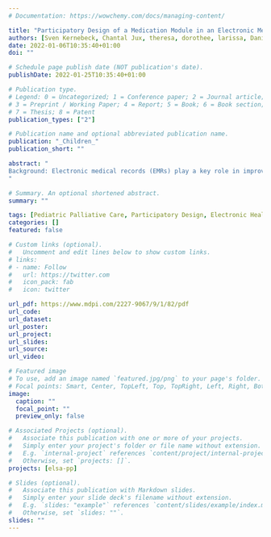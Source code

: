 ```yaml
---
# Documentation: https://wowchemy.com/docs/managing-content/

title: "Participatory Design of a Medication Module in an Electronic Medical Record for Paediatric Palliative Care: A Think-Aloud Approach with Nurses and Physicians"
authors: [Sven Kernebeck, Chantal Jux, theresa, dorothee, larissa, Daniel Zenz, boris, Jan Peter Ehlers]
date: 2022-01-06T10:35:40+01:00
doi: ""

# Schedule page publish date (NOT publication's date).
publishDate: 2022-01-25T10:35:40+01:00

# Publication type.
# Legend: 0 = Uncategorized; 1 = Conference paper; 2 = Journal article;
# 3 = Preprint / Working Paper; 4 = Report; 5 = Book; 6 = Book section;
# 7 = Thesis; 8 = Patent
publication_types: ["2"]

# Publication name and optional abbreviated publication name.
publication: "_Children_"
publication_short: ""

abstract: "
Background: Electronic medical records (EMRs) play a key role in improving documentation and quality of care in paediatric palliative care (PPC). Inadequate EMR design can cause incorrect prescription and administration of medications. Due to the fact of complex diseases and the resulting high level of medical complexity, patients in PPC are vulnerable to medication errors. Consequently, involving users in the development process is important. Therefore, the aim of this study was to evaluate the acceptance of a medication module from the perspective of potential users in PPC and to involve them in the development process. Methods: A qualitative observational study was conducted with 10 nurses and four physicians using a concurrent think-aloud protocol and semi-structured qualitative interviews. A qualitative content analysis was applied based on a unified theory of acceptance and use of technology. Results: Requirements from the user’s perspective could be identified as possible influences on acceptance and actual use. Requirements were grouped into the categories “performance expectancies” and “effort expectancies”. Conclusions: The results serve as a basis for further development. Attention should be given to the reduction of display fragmentation, as it decreases cognitive load. Further approaches to evaluation should be taken.
"

# Summary. An optional shortened abstract.
summary: ""

tags: [Pediatric Palliative Care, Participatory Design, Electronic Health Records, Electronical Medical Records, Technology Acceptance, Usability, User Involvement]
categories: []
featured: false

# Custom links (optional).
#   Uncomment and edit lines below to show custom links.
# links:
# - name: Follow
#   url: https://twitter.com
#   icon_pack: fab
#   icon: twitter

url_pdf: https://www.mdpi.com/2227-9067/9/1/82/pdf
url_code:
url_dataset:
url_poster:
url_project:
url_slides:
url_source:
url_video:

# Featured image
# To use, add an image named `featured.jpg/png` to your page's folder. 
# Focal points: Smart, Center, TopLeft, Top, TopRight, Left, Right, BottomLeft, Bottom, BottomRight.
image:
  caption: ""
  focal_point: ""
  preview_only: false

# Associated Projects (optional).
#   Associate this publication with one or more of your projects.
#   Simply enter your project's folder or file name without extension.
#   E.g. `internal-project` references `content/project/internal-project/index.md`.
#   Otherwise, set `projects: []`.
projects: [elsa-pp]

# Slides (optional).
#   Associate this publication with Markdown slides.
#   Simply enter your slide deck's filename without extension.
#   E.g. `slides: "example"` references `content/slides/example/index.md`.
#   Otherwise, set `slides: ""`.
slides: ""
---
```

